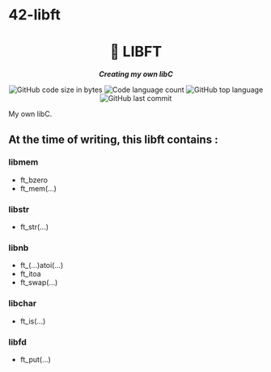 # 42-libft
<h1 align="center">
	📖 LIBFT
</h1>

<p align="center">
	<b><i>Creating my own libC</i></b><br>
</p>

<p align="center">
	<img alt="GitHub code size in bytes" src="https://img.shields.io/github/languages/code-size/isaad18/42-libft?color=lightblue" />
	<img alt="Code language count" src="https://img.shields.io/github/languages/count/isaad18/42-libft?color=yellow" />
	<img alt="GitHub top language" src="https://img.shields.io/github/languages/top/isaad18/42-libft?color=blue" />
	<img alt="GitHub last commit" src="https://img.shields.io/github/last-commit/isaad18/42-libft?color=green" />
</p>


My own libC.
## At the time of writing, this libft contains :
### libmem
- ft_bzero
- ft_mem(...)
### libstr
- ft_str(...)
### libnb
- ft_(...)atoi(...)
- ft_itoa
- ft_swap(...)
### libchar
- ft_is(...)
### libfd
- ft_put(...)
